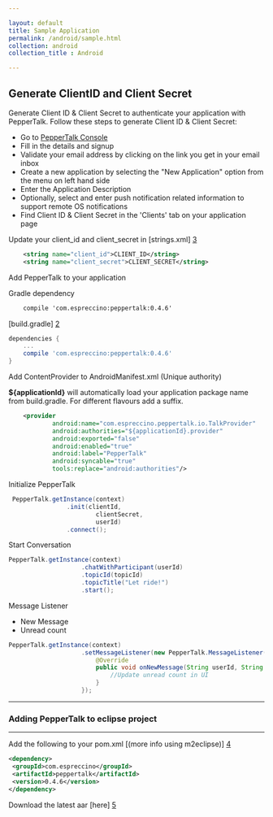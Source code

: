 ```yaml
---

layout: default
title: Sample Application
permalink: /android/sample.html
collection: android
collection_title : Android

---
```


## Generate ClientID and Client Secret
Generate Client ID & Client Secret to authenticate your application with PepperTalk. Follow these steps to generate Client ID & Client Secret:

* Go to [PepperTalk Console](https://console.getpeppertalk.com/dashboard/signup)
* Fill in the details and signup
* Validate your email address by clicking on the link you get in your email inbox
* Create a new application by selecting the "New Application" option from the menu on left hand side
* Enter the Application Description
* Optionally, select and enter push notification related information to support remote OS notifications
* Find Client ID & Client Secret in the 'Clients' tab on your application page

Update your client_id and client_secret in [strings.xml] [3]

```xml
    <string name="client_id">CLIENT_ID</string>
    <string name="client_secret">CLIENT_SECRET</string> 
```

Add PepperTalk to your application

Gradle dependency 

```xml
    compile 'com.espreccino:peppertalk:0.4.6'
```

[build.gradle] [2]

```groovy
dependencies {
    ...
    compile 'com.espreccino:peppertalk:0.4.6'
}
```

Add ContentProvider to AndroidManifest.xml (Unique authority)

<b>${applicationId}</b> will automatically load your application package name from build.gradle. For different flavours add a suffix.

```xml
    <provider
            android:name="com.espreccino.peppertalk.io.TalkProvider"
            android:authorities="${applicationId}.provider"
            android:exported="false"
            android:enabled="true"
            android:label="PepperTalk"
            android:syncable="true"
            tools:replace="android:authorities"/>
```
Initialize PepperTalk

```java
 PepperTalk.getInstance(context)
                .init(clientId,
                        clientSecret,
                        userId)
                .connect();
```

Start Conversation

```java
PepperTalk.getInstance(context)
                    .chatWithParticipant(userId)
                    .topicId(topicId)
                    .topicTitle("Let ride!")
                    .start();
```

Message Listener 
- New Message
- Unread count

```java
PepperTalk.getInstance(context)
                    .setMessageListener(new PepperTalk.MessageListener() {
                        @Override
                        public void onNewMessage(String userId, String topicId, int unreadCount) {
                            //Update unread count in UI
                        }
                    });
```

---
### Adding PepperTalk to eclipse project
---
Add the following to your pom.xml [(more info using m2eclipse)] [4]

```xml
<dependency>
 <groupId>com.espreccino</groupId>
 <artifactId>peppertalk</artifactId>
 <version>0.4.6</version>
</dependency>
````

Download the latest aar [here] [5]

[1]: https://console.getpeppertalk.com/ "PepperTalk"
[2]: https://github.com/Espreccino/PepperTalkAndroidSDK-Examples/blob/master/app/build.gradle "build.gralde"
[3]: https://github.com/Espreccino/PepperTalkAndroidSDK-Examples/blob/master/app/src/main/res/values/strings.xml#L6 "strings.xml"
[4]: http://books.sonatype.com/m2eclipse-book/reference/dependencies.html "m2eclipse"
[5]: https://search.maven.org/#browse%7C-793624875 "PepperTalk SNAPSHOT"